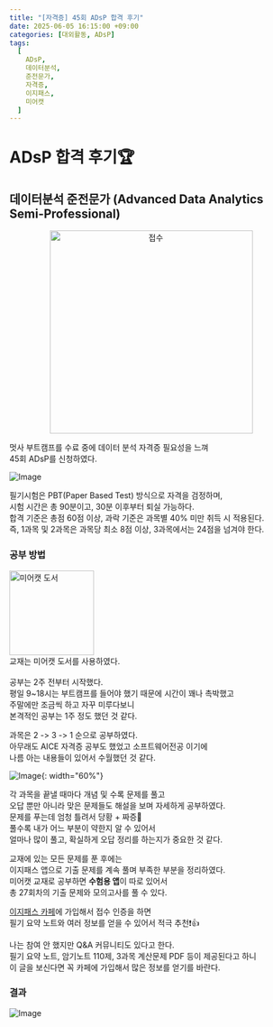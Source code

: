 ```yaml
---
title: "[자격증] 45회 ADsP 합격 후기"
date: 2025-06-05 16:15:00 +09:00
categories: [대외활동, ADsP]
tags:
  [
    ADsP,
    데이터분석,
    준전문가,
    자격증,
    이지패스,
    미어캣
  ]
---
```


# **ADsP 합격 후기🏆**

## **데이터분석 준전문가** (**A**dvanced **D**ata Analytics **S**emi-**P**rofessional)

<div style="text-align: center;">
  <img src="https://Zihyeoni.github.io/assets/img/ADsP/접수.jpg" alt="접수" style="width: 360px;">
</div>

멋사 부트캠프를 수료 중에 데이터 분석 자격증 필요성을 느껴  
45회 ADsP를 신청하였다.

![Image](https://Zihyeoni.github.io/assets/img/ADsP/출제문항.png)

필기시험은 PBT(Paper Based Test) 방식으로 자격을 검정하며,  
시험 시간은 총 90분이고, 30분 이후부터 퇴실 가능하다.  
합격 기준은 총점 60점 이상, 과락 기준은 과목별 40% 미만 취득 시 적용된다.  
즉, 1과목 및 2과목은 과목당 최소 8점 이상, 3과목에서는 24점을 넘겨야 한다.

### **공부 방법**

<style>
  .image-text-wrap {
    display: flex;
    flex-wrap: wrap;
    align-items: flex-start;
  }
  .image-text-wrap img {
    width: 150px;
    margin-right: 15px;
  }
  @media (max-width: 600px) {
    .image-text-wrap {
      flex-direction: column;
      align-items: center;
    }
    .image-text-wrap img {
      margin-right: 0;
      margin-bottom: 10px;
    }
  }
</style>

<div class="image-text-wrap">
  <img src="https://Zihyeoni.github.io/assets/img/ADsP/미어캣.png" alt="미어캣 도서">
  <div>
    교재는 미어캣 도서를 사용하였다.<br><br>
    공부는 2주 전부터 시작했다.<br>
    평일 9~18시는 부트캠프를 들어야 했기 때문에 시간이 꽤나 촉박했고<br>
    주말에만 조금씩 하고 자꾸 미루다보니<br>
    본격적인 공부는 1주 정도 했던 것 같다.
  </div>
</div>

과목은 2 -> 3 -> 1 순으로 공부하였다.  
아무래도 AICE 자격증 공부도 했었고 소프트웨어전공 이기에  
나름 아는 내용들이 있어서 수월했던 것 같다.

![Image](https://Zihyeoni.github.io/assets/img/ADsP/필기예시.png){: width="60%"}

각 과목을 끝낼 때마다 개념 및 수록 문제를 풀고  
오답 뿐만 아니라 맞은 문제들도 해설을 보며 자세하게 공부하였다.  
문제를 푸는데 엄청 틀려서 당황 + 짜증🤯  
풀수록 내가 어느 부분이 약한지 알 수 있어서  
얼마나 많이 풀고, 확실하게 오답 정리를 하는지가 중요한 것 같다.

교재에 있는 모든 문제를 푼 후에는  
이지패스 앱으로 기출 문제를 계속 풀며 부족한 부분을 정리하였다.  
미어캣 교재로 공부하면 **수험용 앱**이 따로 있어서  
총 27회차의 기출 문제와 모의고사를 풀 수 있다.

[이지패스 카페](https://cafe.naver.com/easyadsp?iframe_url=/MyCafeIntro.nhn%3Fclubid=30362995)에 가입해서 접수 인증을 하면  
필기 요약 노트와 여러 정보를 얻을 수 있어서 적극 추천❗👍

나는 참여 안 했지만 Q&A 커뮤니티도 있다고 한다.  
필기 요약 노트, 암기노트 110제, 3과목 계산문제 PDF 등이 제공된다고 하니  
이 글을 보신다면 꼭 카페에 가입해서 많은 정보를 얻기를 바란다.

### **결과**

![Image](https://Zihyeoni.github.io/assets/img/ADsP/합격.png)